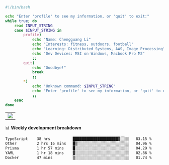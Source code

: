 ```bash
#!/bin/bash

echo "Enter 'profile' to see my information, or 'quit' to exit:"
while true; do
    read INPUT_STRING
    case $INPUT_STRING in
        profile)
            echo "Name: Chengguang Li"
            echo "Interests: fitness, outdoors, football"
            echo "Learning: Distributed Systems, AWS, Image Processing"
            echo "Dev Devices: MSI on Windows, Macbook Pro M2"
            ;;
        quit)
            echo "Goodbye!"
            break
            ;;
        *)
            echo "Unknown command: $INPUT_STRING"
            echo "Enter 'profile' to see my information, or 'quit' to exit:"
            ;;
    esac
done

```

<!--Contribution Graph-->
<table>
  <tr>
    <td>
      <picture>
        <source media="(prefers-color-scheme: light)" srcset="https://github-readme-activity-graph.vercel.app/graph?username=chengguang-li&theme=xcode&bg_color=FF000000&color=000000&hide_border=true" />
        <img src="https://github-readme-activity-graph.vercel.app/graph?username=chengguang-li&theme=xcode&bg_color=FF000000&hide_border=true" />
      </picture>
  </tr>
</table>

📊 **Weekly development breakdown**

<!--START_SECTION:waka-->

```txt
TypeScript    38 hrs          ████████████████████▓░░░░   83.15 %
Other         2 hrs 16 mins   █▒░░░░░░░░░░░░░░░░░░░░░░░   04.96 %
Prisma        1 hr 57 mins    █░░░░░░░░░░░░░░░░░░░░░░░░   04.29 %
YAML          1 hr 18 mins    ▓░░░░░░░░░░░░░░░░░░░░░░░░   02.86 %
Docker        47 mins         ▒░░░░░░░░░░░░░░░░░░░░░░░░   01.74 %
```

<!--END_SECTION:waka-->


